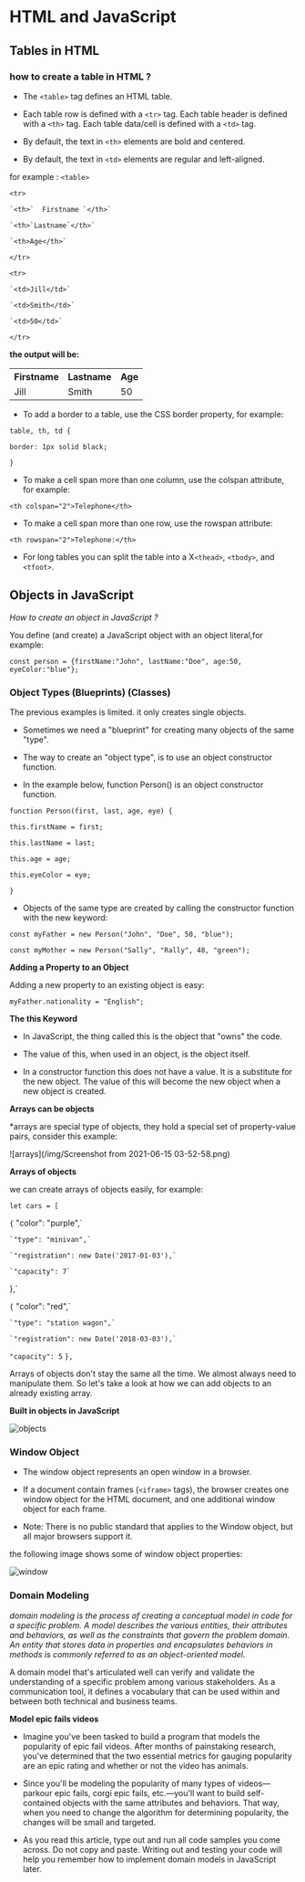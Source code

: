# HTML and JavaScript
## Tables in HTML
### how to create a table in HTML ?
- The `<table>` tag defines an HTML table.

- Each table row is defined with a `<tr>` tag. Each table header is defined with a `<th>` tag. Each table data/cell is defined with a `<td>` tag.

- By default, the text in `<th>` elements are bold and centered.

- By default, the text in `<td>` elements are regular and left-aligned.

for example :
 `<table>`

  `<tr>`
    
    `<th>`  Firstname `</th>`

    `<th>`Lastname`</th>`

    `<th>Age</th>`

  `</tr>`

  `<tr>`

    `<td>Jill</td>`

    `<td>Smith</td>`

    `<td>50</td>`

  `</tr>`
  
  **the output will be:**
   <table style="width:100%">
  <tr>
    <th>Firstname</th>
    <th>Lastname</th>
    <th>Age</th>
  </tr>
  <tr>
    <td>Jill</td>
    <td>Smith</td>
    <td>50</td>
  </tr>
</table> 

- To add a border to a table, use the CSS border property, for example:

`table, th, td {`
  
  `border: 1px solid black;`

`}`
  
- To make a cell span more than one column, use the colspan attribute, for example:

`<th colspan="2">Telephone</th>`

- To make a cell span more than one row, use the rowspan attribute:

`<th rowspan="2">Telephone:</th>`

- For long tables you can split the table into a X`<thead>`, `<tbody>`, and `<tfoot>`.

## Objects in JavaScript
*How to create an object in JavaScript ?*

You define (and create) a JavaScript object with an object literal,for example:

`const person = {firstName:"John", lastName:"Doe", age:50, eyeColor:"blue"};`

### Object Types (Blueprints) (Classes)

The previous examples is limited. it only creates single objects.

- Sometimes we need a "blueprint" for creating many objects of the same "type".

- The way to create an "object type", is to use an object constructor function.

- In the example below, function Person() is an object constructor function.

`function Person(first, last, age, eye) {`

  `this.firstName = first;`

  `this.lastName = last;`

  `this.age = age;`

  `this.eyeColor = eye;`

`}`

- Objects of the same type are created by calling the constructor function with the new keyword:

`const myFather = new Person("John", "Doe", 50, "blue");`

`const myMother = new Person("Sally", "Rally", 48, "green");`

**Adding a Property to an Object**

Adding a new property to an existing object is easy: 

`myFather.nationality = "English";`

**The this Keyword**

- In JavaScript, the thing called this is the object that "owns" the code.

- The value of this, when used in an object, is the object itself.

- In a constructor function this does not have a value. It is a substitute for the new object. The value of this will become the new object when a new object is created.

**Arrays can be objects**

*arrays are special type of objects, they hold a special set of property-value pairs, consider this example:

![arrays](/img/Screenshot from 2021-06-15 03-52-58.png)

**Arrays of objects**

we can create arrays of objects easily, for example:

`let cars = [`

  `{`
    "color": "purple",`
    
    `"type": "minivan",`

    `"registration": new Date('2017-01-03'),`

    `"capacity": 7`
  },`

  `{`
    "color": "red",`

    `"type": "station wagon",`

    `"registration": new Date('2018-03-03'),`

   `"capacity": 5`
  `},`
  
  Arrays of objects don't stay the same all the time. We almost always need to manipulate them. So let's take a look at how we can add objects to an already existing array.

  **Built in objects in JavaScript**

  ![objects](https://lh3.googleusercontent.com/proxy/dpXUV6G3EDkprvLDSJlmoccET8QWf1L2mAfrSSV45NL9whyAcq8mYA5dw3zQRewF58W7qC79a1B-1BcT70L0_bzb-KxVB9k9LTSp4FGbfz9ouBcjOmed6xphuCw)

  ### Window Object
  - The window object represents an open window in a browser.

- If a document contain frames (`<iframe>`  tags), the browser creates one window object for the HTML document, and one additional window object for each frame.

- Note: There is no public standard that applies to the Window object, but all major browsers support it.

the following image shows some of window object properties:

![window](https://i.imgur.com/0SlQsZz.png)

### Domain Modeling
*domain modeling is the process of creating a conceptual model in code for a specific problem. A model describes the various entities, their attributes and behaviors, as well as the constraints that govern the problem domain. An entity that stores data in properties and encapsulates behaviors in methods is commonly referred to as an object-oriented model.*

A domain model that's articulated well can verify and validate the understanding of a specific problem among various stakeholders. As a communication tool, it defines a vocabulary that can be used within and between both technical and business teams.

**Model epic fails videos**

- Imagine you've been tasked to build a program that models the popularity of epic fail videos. After months of painstaking research, you've determined that the two essential metrics for gauging popularity are an epic rating and whether or not the video has animals.

- Since you'll be modeling the popularity of many types of videos—parkour epic fails, corgi epic fails, etc.—you'll want to build self-contained objects with the same attributes and behaviors. That way, when you need to change the algorithm for determining popularity, the changes will be small and targeted.

- As you read this article, type out and run all code samples you come across. Do not copy and paste. Writing out and testing your code will help you remember how to implement domain models in JavaScript later.














